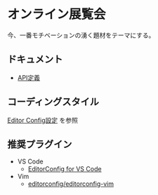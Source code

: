 # オンライン展覧会

今、一番モチベーションの湧く題材をテーマにする。

## ドキュメント

- [API定義](https://redocly.github.io/redoc/?url=https://raw.githubusercontent.com/dokurin/exhibition/master/api/openapi.yaml)

## コーディングスタイル

[Editor Config設定](.editorconfig) を参照

## 推奨プラグイン

- VS Code
  - [EditorConfig for VS Code](https://marketplace.visualstudio.com/items?itemName=EditorConfig.EditorConfig)
- Vim
  - [editorconfig/editorconfig-vim](https://github.com/editorconfig/editorconfig-vim)
